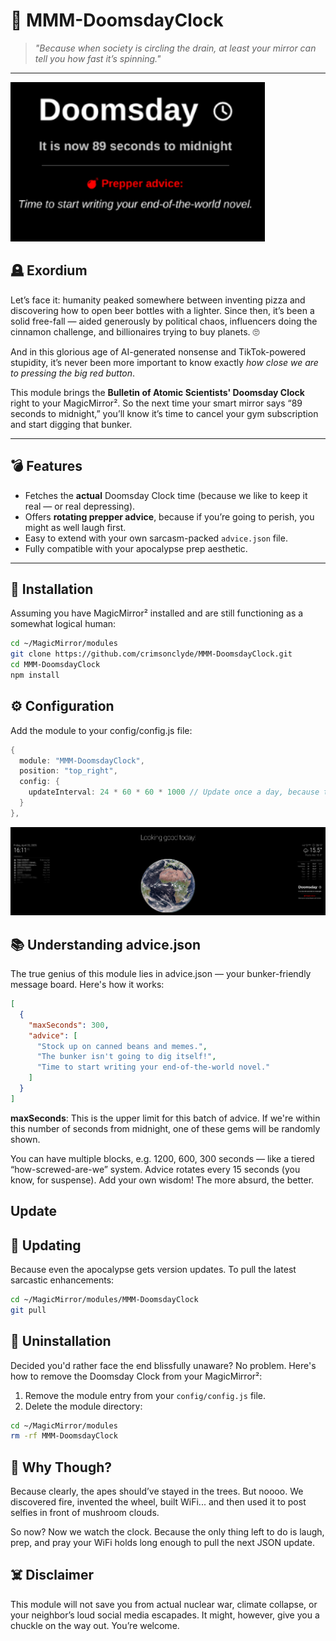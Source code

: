 # 🧨 MMM-DoomsdayClock

> *"Because when society is circling the drain, at least your mirror can tell you how fast it’s spinning."*

---

![Screenshot of MMM-DoomsdayClock module](appendix/screenshot_module.png)


## 🪦 Exordium

Let’s face it: humanity peaked somewhere between inventing pizza and discovering how to open beer bottles with a lighter. Since then, it’s been a solid free-fall — aided generously by political chaos, influencers doing the cinnamon challenge, and billionaires trying to buy planets. 🙄

And in this glorious age of AI-generated nonsense and TikTok-powered stupidity, it’s never been more important to know exactly *how close we are to pressing the big red button*.

This module brings the **Bulletin of Atomic Scientists' Doomsday Clock** right to your MagicMirror². So the next time your smart mirror says “89 seconds to midnight,” you’ll know it’s time to cancel your gym subscription and start digging that bunker.

---

## 💣 Features

- Fetches the **actual** Doomsday Clock time (because we like to keep it real — or real depressing).
- Offers **rotating prepper advice**, because if you’re going to perish, you might as well laugh first.
- Easy to extend with your own sarcasm-packed `advice.json` file.
- Fully compatible with your apocalypse prep aesthetic.

---

## 🧪 Installation

Assuming you have MagicMirror² installed and are still functioning as a somewhat logical human:

```bash
cd ~/MagicMirror/modules
git clone https://github.com/crimsonclyde/MMM-DoomsdayClock.git
cd MMM-DoomsdayClock
npm install
```

## ⚙️ Configuration

Add the module to your config/config.js file:

```java
{
  module: "MMM-DoomsdayClock",
  position: "top_right",
  config: {
    updateInterval: 24 * 60 * 60 * 1000 // Update once a day, because the end is near but not *that* near
  }
},
```
![MagicMirror² screenshot with module](appendix/screenshot_full.png)

## 📚 Understanding advice.json

The true genius of this module lies in advice.json — your bunker-friendly message board. Here's how it works:

```json
[
  {
    "maxSeconds": 300,
    "advice": [
      "Stock up on canned beans and memes.",
      "The bunker isn't going to dig itself!",
      "Time to start writing your end-of-the-world novel."
    ]
  }
]
```

**maxSeconds**: This is the upper limit for this batch of advice. If we're within this number of seconds from midnight, one of these gems will be randomly shown.

You can have multiple blocks, e.g. 1200, 600, 300 seconds — like a tiered “how-screwed-are-we” system.
Advice rotates every 15 seconds (you know, for suspense).
Add your own wisdom! The more absurd, the better.

## Update

## 🔄 Updating

Because even the apocalypse gets version updates. To pull the latest sarcastic enhancements:

```bash
cd ~/MagicMirror/modules/MMM-DoomsdayClock
git pull
```

## 🧹 Uninstallation

Decided you'd rather face the end blissfully unaware? No problem. Here's how to remove the Doomsday Clock from your MagicMirror²:

1. Remove the module entry from your `config/config.js` file.
2. Delete the module directory:

```bash
cd ~/MagicMirror/modules
rm -rf MMM-DoomsdayClock
```

##  🐒 Why Though?
Because clearly, the apes should’ve stayed in the trees. But noooo. We discovered fire, invented the wheel, built WiFi... and then used it to post selfies in front of mushroom clouds.

So now? Now we watch the clock. Because the only thing left to do is laugh, prep, and pray your WiFi holds long enough to pull the next JSON update.

## ☠️ Disclaimer
This module will not save you from actual nuclear war, climate collapse, or your neighbor’s loud social media escapades. 
It might, however, give you a chuckle on the way out. You’re welcome.